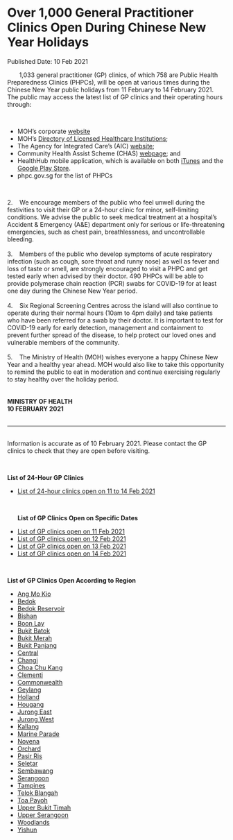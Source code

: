 <html>
    <meta http-equiv="Content-Type" content="text/html; charset=utf-8"/>
    <meta charset="utf-8"/>
    <title>Over 1,000 General Practitioner Clinics Open During Chinese New Year Holidays</title>
    <body><h1>Over 1,000 General Practitioner Clinics Open During Chinese New Year Holidays</h1>
    <p>Published Date: 10 Feb 2021</p> <p>&nbsp; &nbsp; &nbsp; &nbsp;1,033 general practitioner (GP) clinics, of which 758 are Public Health Preparedness Clinics (PHPCs), will be open at various times during the Chinese New Year public holidays from 11 February to 14 February 2021. The public may access the latest list of GP clinics and their operating hours through:</p> <p>&nbsp;</p> <ul><li>MOH’s corporate <a href="http://www.moh.gov.sg/news-highlights">website</a> </li><li>MOH’s <a href="http://hcidirectory.sg/hcidirectory/clinic.do?task=load">Directory of Licensed Healthcare Institutions</a>;</li><li>The Agency for Integrated Care’s (AIC) <a href="https://www.aic.sg/">website</a>;</li><li>Community Health Assist Scheme (CHAS) <a href="http://www.chas.sg/">webpage</a>; and</li><li>HealthHub mobile application, which is available on both <a href="https://itunes.apple.com/sg/app/healthhub-sg/id1034200875?mt=8">iTunes</a> and the <a href="https://play.google.com/store/apps/details?id=sg.gov.hpb.healthhub">Google Play Store</a>.</li><li>phpc.gov.sg for the list of PHPCs </li></ul> <p>&nbsp;</p> <p>2.&nbsp; &nbsp; We encourage members of the public who feel unwell during the festivities to visit their GP or a 24-hour clinic for minor, self-limiting conditions. We advise the public to seek medical treatment at a hospital’s Accident &amp; Emergency (A&amp;E) department only for serious or life-threatening emergencies, such as chest pain, breathlessness, and uncontrollable bleeding.<br><br>3.&nbsp; &nbsp;&nbsp;Members of the public who develop symptoms of acute respiratory infection (such as cough, sore throat and runny nose) as well as fever and loss of taste or smell, are strongly encouraged to visit a PHPC and get tested early when advised by their doctor. 490 PHPCs will be able to provide polymerase chain reaction (PCR) swabs for COVID-19 for at least one day during the Chinese New Year period.<br><br>4.&nbsp; &nbsp;&nbsp;Six Regional Screening Centres across the island will also continue to operate during their normal hours (10am to 4pm daily) and take patients who have been referred for a swab by their doctor. It is important to test for COVID-19 early for early detection, management and containment to prevent further spread of the disease, to help protect our loved ones and vulnerable members of the community.<br><br>5.&nbsp; &nbsp;&nbsp;The Ministry of Health (MOH) wishes everyone a happy Chinese New Year and a healthy year ahead. MOH would also like to take this opportunity to remind the public to eat in moderation and continue exercising regularly to stay healthy over the holiday period.<br><br><br><strong>MINISTRY OF HEALTH<br></strong><strong>10 FEBRUARY 2021<br><br></strong></p><hr><p><br>Information is accurate as of 10 February 2021. Please contact the GP clinics to check that they are open before visiting.</p><p>&nbsp;</p><p><strong>List of 24-Hour GP Clinics</strong></p><ul><li><a href="/docs/librariesprovider5/pressroom/press-releases/24-hours-clinics.pdf?sfvrsn=d845b27d_0" title="List of 24-hour clinics open on 11 to 14 Feb 2021">List of 24-hour clinics open on 11 to 14 Feb 2021</a><p>&nbsp;</p><p><strong>List of GP Clinics Open on Specific Dates</strong></p></li><li><a href="/docs/librariesprovider5/pressroom/press-releases/cny-opening-hours-by-date---11-feb-2021.pdf?sfvrsn=f130b33b_0" title="List of GP clinics open on 11 Feb 2021">List of GP clinics open on 11 Feb 2021</a></li><li><a href="/docs/librariesprovider5/pressroom/press-releases/cny-opening-hours-by-date---12-feb-2021.pdf?sfvrsn=a6e7e903_0" title="List of GP clinics open on 12 Feb 2021">List of GP clinics open on 12 Feb 2021</a></li><li><a href="/docs/librariesprovider5/pressroom/press-releases/cny-opening-hours-by-date---13-feb-2021.pdf?sfvrsn=d2bc21a8_0" title="List of GP clinics open on 13 Feb 2021">List of GP clinics open on 13 Feb 2021</a></li><li><a href="/docs/librariesprovider5/pressroom/press-releases/cny-opening-hours-by-date---14-feb-2021.pdf?sfvrsn=f37f1668_0" title="List of GP clinics open on 14 Feb 2021">List of GP clinics open on 14 Feb 2021</a></li></ul><p>&nbsp;</p><p><strong>List of GP Clinics Open According to Region<br></strong></p><ul><li><a href="/docs/librariesprovider5/pressroom/press-releases/ang-mo-kio.pdf?sfvrsn=a13d9a45_0" title="Ang Mo Kio">Ang Mo Kio</a></li><li><a href="/docs/librariesprovider5/pressroom/press-releases/bedok.pdf?sfvrsn=9188b2e4_0" title="Bedok">Bedok</a></li><li><a href="/docs/librariesprovider5/pressroom/press-releases/bedok-reservoir.pdf?sfvrsn=5a0f5985_0" title="Bedok Reservoir">Bedok Reservoir</a></li><li><a href="/docs/librariesprovider5/pressroom/press-releases/bishan.pdf?sfvrsn=e83d08af_0" title="Bishan">Bishan</a></li><li><a href="/docs/librariesprovider5/pressroom/press-releases/boon-lay.pdf?sfvrsn=ed5bb87b_0" title="Boon Lay">Boon Lay</a></li><li><a href="/docs/librariesprovider5/pressroom/press-releases/bukit-batok.pdf?sfvrsn=c0b9aa52_0" title="Bukit Batok">Bukit Batok</a></li><li><a href="/docs/librariesprovider5/pressroom/press-releases/bukit-merah.pdf?sfvrsn=23263e97_0" title="Bukit Merah">Bukit Merah</a></li><li><a href="/docs/librariesprovider5/pressroom/press-releases/bukit-panjang.pdf?sfvrsn=2a38bfa5_0" title="Bukit Panjang">Bukit Panjang</a></li><li><a href="/docs/librariesprovider5/pressroom/press-releases/central.pdf?sfvrsn=dea42d27_0" title="Central">Central</a></li><li><a href="/docs/librariesprovider5/pressroom/press-releases/changi.pdf?sfvrsn=7867f2da_0" title="Changi">Changi</a></li><li><a href="/docs/librariesprovider5/pressroom/press-releases/choa-chu-kang.pdf?sfvrsn=b89d0f2d_0" title="Choa Chu Kang">Choa Chu Kang</a></li><li><a href="/docs/librariesprovider5/pressroom/press-releases/clementi.pdf?sfvrsn=e6fa3f07_0" title="Clementi">Clementi</a></li><li><a href="/docs/librariesprovider5/pressroom/press-releases/commonwealth.pdf?sfvrsn=5cc8b1c7_0" title="Commonwealth">Commonwealth</a><br></li><li><a href="/docs/librariesprovider5/pressroom/press-releases/geylang.pdf?sfvrsn=d8db8c81_0" title="Geylang">Geylang</a></li><li><a href="/docs/librariesprovider5/pressroom/press-releases/holland.pdf?sfvrsn=22efeb38_0" title="Holland">Holland</a></li><li><a href="/docs/librariesprovider5/pressroom/press-releases/hougang.pdf?sfvrsn=5ccead6f_0" title="Hougang">Hougang</a></li><li><a href="/docs/librariesprovider5/pressroom/press-releases/jurong-east.pdf?sfvrsn=2ba7d93a_0" title="Jurong East">Jurong East</a></li><li><a href="/docs/librariesprovider5/pressroom/press-releases/jurong-west.pdf?sfvrsn=af0ca722_0" title="Jurong West">Jurong West</a></li><li><a href="/docs/librariesprovider5/pressroom/press-releases/kallang.pdf?sfvrsn=fa3f4bcd_0" title="Kallang">Kallang</a></li><li><a href="/docs/librariesprovider5/pressroom/press-releases/marine-parade.pdf?sfvrsn=7dac390f_0" title="Marine Parade">Marine Parade</a><br></li><li><a href="/docs/librariesprovider5/pressroom/press-releases/novena.pdf?sfvrsn=845e3b36_0" title="Novena">Novena</a></li><li><a href="/docs/librariesprovider5/pressroom/press-releases/orchard.pdf?sfvrsn=af9f2cec_0" title="Orchard">Orchard</a><br></li><li><a href="/docs/librariesprovider5/pressroom/press-releases/pasir-ris.pdf?sfvrsn=5cb0b487_0" title="Pasir Ris">Pasir Ris</a></li><li><a href="/docs/librariesprovider5/pressroom/press-releases/seletar.pdf?sfvrsn=9c6a11a8_0" title="Seletar">Seletar</a></li><li><a href="/docs/librariesprovider5/pressroom/press-releases/sembawang.pdf?sfvrsn=eac679c5_0" title="Sembawang">Sembawang</a><br></li><li><a href="/docs/librariesprovider5/pressroom/press-releases/serangoon.pdf?sfvrsn=74f64367_0" title="Serangoon">Serangoon</a><br></li><li><a href="/docs/librariesprovider5/pressroom/press-releases/tampines.pdf?sfvrsn=400a60d3_0" title="Tampines">Tampines</a></li><li><a href="/docs/librariesprovider5/pressroom/press-releases/telok-blangah.pdf?sfvrsn=412af8ae_0" title="Telok Blangah">Telok Blangah</a></li><li><a href="/docs/librariesprovider5/pressroom/press-releases/toa-payoh.pdf?sfvrsn=bd73ce2e_0" title="Toa Payoh">Toa Payoh</a></li><li><a href="/docs/librariesprovider5/pressroom/press-releases/upper-bukit-timah.pdf?sfvrsn=c5e65ccd_0" title="Upper Bukit Timah">Upper Bukit Timah</a></li><li><a href="/docs/librariesprovider5/pressroom/press-releases/upper-serangoone546a4c8ef5542a4b12e67c5117341a3.pdf?sfvrsn=25fa16e3_2" title="Upper Serangoon">Upper Serangoon</a></li><li><a href="/docs/librariesprovider5/pressroom/press-releases/woodlands.pdf?sfvrsn=65c7e0b3_0" title="Woodlands">Woodlands</a></li><li><a href="/docs/librariesprovider5/pressroom/press-releases/yishun.pdf?sfvrsn=48f21e87_0" title="Yishun">Yishun</a></li></ul><p><strong> <br><br></strong></p></body>
</html>